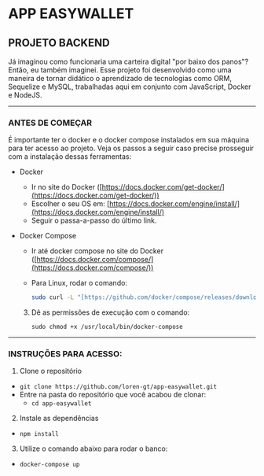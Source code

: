 # APP EASYWALLET 

## PROJETO BACKEND

Já imaginou como funcionaria uma carteira digital "por baixo dos panos"? Então, eu também imaginei. Esse projeto foi desenvolvido como uma maneira de tornar didático o aprendizado de tecnologias como ORM, Sequelize e MySQL, trabalhadas aqui em conjunto com JavaScript, Docker e NodeJS.

---
### ANTES DE COMEÇAR

É importante ter o docker e o docker compose instalados em sua máquina para ter acesso ao projeto. Veja os passos a seguir caso precise prosseguir com a instalação dessas ferramentas:

- Docker
    * Ir no site do Docker ([https://docs.docker.com/get-docker/](https://docs.docker.com/get-docker/))
    * Escolher o seu OS em: [https://docs.docker.com/engine/install/](https://docs.docker.com/engine/install/)
    * Seguir o passa-a-passo do último link.

- Docker Compose
    * Ir até docker compose no site do Docker ([https://docs.docker.com/compose/](https://docs.docker.com/compose/))
    * Para Linux, rodar o comando:

        ```bash
        sudo curl -L "[https://github.com/docker/compose/releases/download/1.29.2/docker-compose-$](https://github.com/docker/compose/releases/download/1.29.2/docker-compose-$)(uname -s)-$(uname -m)" -o /usr/local/bin/docker-compose
        ```

    3. Dê as permissões de execução com o comando:

        `sudo chmod +x /usr/local/bin/docker-compose`

---
### INSTRUÇÕES PARA ACESSO:

1. Clone o repositório
  * `git clone https://github.com/loren-gt/app-easywallet.git`
  * Entre na pasta do repositório que você acabou de clonar:
    * `cd app-easywallet`

2. Instale as dependências
  * `npm install`

3. Utilize o comando abaixo para rodar o banco:
  * `docker-compose up`
